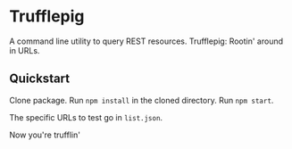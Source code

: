 # Trufflepig

A command line utility to query REST resources.  Trufflepig: Rootin' around in URLs.

## Quickstart

Clone package. Run `npm install` in the cloned directory. Run `npm start`.

The specific URLs to test go in `list.json`.

Now you're trufflin'
